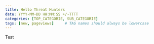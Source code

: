 ```yaml
---
title: Hello Threat Hunters
date: YYYY-MM-DD HH:MM:SS +/-TTTT
categories: [TOP_CATEGORIE, SUB_CATEGORIE]
tags: [new, pageviews]     # TAG names should always be lowercase
---
```


Test
